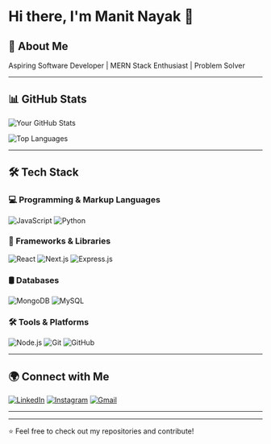# Hi there, I'm Manit Nayak 👋

## 🚀 About Me
Aspiring Software Developer | MERN Stack Enthusiast | Problem Solver

---

## 📊 GitHub Stats

![Your GitHub Stats](https://github-readme-stats.vercel.app/api?username=Manit4011&show_icons=true&theme=radical)

![Top Languages](https://github-readme-stats.vercel.app/api/top-langs/?username=Manit4011&layout=compact&theme=radical)

---

## 🛠 Tech Stack

### 💻 Programming & Markup Languages
![JavaScript](https://img.shields.io/badge/JavaScript-F7DF1E?style=for-the-badge&logo=javascript&logoColor=black)
![Python](https://img.shields.io/badge/Python-3776AB?style=for-the-badge&logo=python&logoColor=white)

### 🧩 Frameworks & Libraries
![React](https://img.shields.io/badge/React-61DAFB?style=for-the-badge&logo=react&logoColor=black)
![Next.js](https://img.shields.io/badge/Next.js-000000?style=for-the-badge&logo=nextdotjs&logoColor=white)
![Express.js](https://img.shields.io/badge/Express.js-404D59?style=for-the-badge&logo=express&logoColor=white)

### 🛢️ Databases
![MongoDB](https://img.shields.io/badge/MongoDB-47A248?style=for-the-badge&logo=mongodb&logoColor=white)
![MySQL](https://img.shields.io/badge/MySQL-4479A1?style=for-the-badge&logo=mysql&logoColor=white)

### 🛠️ Tools & Platforms
![Node.js](https://img.shields.io/badge/Node.js-339933?style=for-the-badge&logo=nodedotjs&logoColor=white)
![Git](https://img.shields.io/badge/Git-F05032?style=for-the-badge&logo=git&logoColor=white)
![GitHub](https://img.shields.io/badge/GitHub-181717?style=for-the-badge&logo=github&logoColor=white)

---

## 🌍 Connect with Me
[![LinkedIn](https://img.shields.io/badge/LinkedIn-0A66C2?style=for-the-badge&logo=linkedin&logoColor=white)](https://www.linkedin.com/in/manit-nayak)
[![Instagram](https://img.shields.io/badge/Instagram-E4405F?style=for-the-badge&logo=instagram&logoColor=white)](https://www.instagram.com/vigilante_3.14?igsh=cXY5YnBlZGptYmxy)
[![Gmail](https://img.shields.io/badge/Gmail-D14836?style=for-the-badge&logo=gmail&logoColor=white)](mailto:manitnayak001@gmail.com)

---

---

⭐️ Feel free to check out my repositories and contribute!

